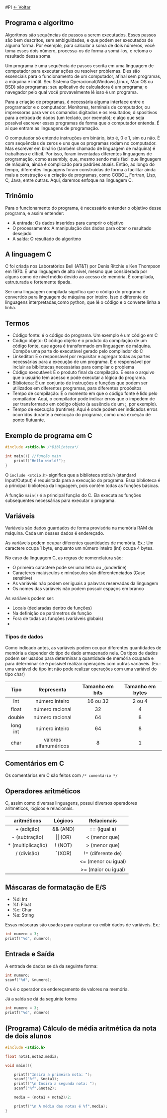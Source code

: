#PI 
[<- Voltar](Programação%20Imperativa/Menu.md)
## Programa e algoritmo

Algoritmos são sequências de passos a serem executados. Esses passos são bem descritos, sem ambiguidades, e que podem ser executados de alguma forma. Por exemplo, para calcular a soma de dois números, você toma esses dois número, processa-os de forma a somá-los, e retoma o resultado dessa soma.

Um programa é uma sequência de passos escrita em uma linguagem de computador para executar ações ou resolver problemas. Eles são essenciais para o funcionamento de um computador, afinal sem programas, a máquina é inútil. Seu Sistema Operacional(Windows,Linux, Mac OS ou BSD) são programas; seu aplicativo de calculadora é um programa; o navegador pelo qual você provavelmente lê isso é um programa. 

Para a criação de programas, é necessária alguma interface entre o programador e o computador. Monitores, terminais de computador, ou impressoras para ver os comandos digitados e os resultados; dispositivos para a entrada de dados (um teclado, por exemplo); e algo que seja possível escrever esses programas de forma que o computador entenda. É aí que entram as linguagens de programação.

O computador só entende instruções em binário, isto é, 0 e 1, sim ou não. É com sequências de zeros e uns que os programas rodam no computador. Mas escrever em binário (também chamado de linguagem de máquina) é trabalhoso e difícil. Por isso, foram inventadas diferentes linguagens de programação, como assembly, que, mesmo sendo mais fácil que linguagem de máquina, ainda é complicado para padrões atuais. Então, ao longo do tempo, diferentes linguagens foram construídas de forma a facilitar ainda mais a construção e a criação de programas, como COBOL, Fortran, Lisp, C, Java, entre outras. Aqui, daremos enfoque na linguagem C.


## Trinômio

Para o funcionamento do programa, é necessário entender o objetivo desse programa, e assim entender:

* A entrada: Os dados inseridos para cumprir o objetivo
* O processamento: A manipulação dos dados para obter o resultado desejado
* A saída: O resultado do algoritmo

## A linguagem C

C foi criada nos Laboratórios Bell (AT&T) por Denis Ritchie e Ken Thompson em 1970. É uma linguagem de alto nível, mesmo que considerada por alguns como de nível médio devido ao acesso de memória. É compilada, estruturada e fortemente tipada.

Ser uma linguagem compilada significa que o código do programa é convertido para linguagem de máquina por inteiro. Isso é diferente de linguagens interpretadas,como python, que lê o código e o converte linha a linha.

## Termos

* Código fonte: é o código do programa. Um exemplo é um código em C
* Código objeto: O código objeto é o produto da compilação de um código fonte, que agora é transformado em linguagem de máquina. Compõe uma parte do executável gerado pelo compilador do C
* Linkeditor: É o responsável por requisitar e agregar todas as partes necessárias para a execução de um programa. É o responsável por incluir as bibliotecas necessárias para compilar o problema
* Código executável: É o produto final da compilação. É esse o arquivo que o usuário tem acesso e pode executar a lógica do programa.
* Biblioteca: É um conjunto de instruções e funções que podem ser utilizados em diferentes programas, para diferentes propósitos
* Tempo de compilação: É o momento em que o código fonte é lido pelo compilador. Aqui, o compilador pode indicar erros que o impedem de ser transformado em código objeto (a ausência de um ;, por exemplo).
* Tempo de execução (runtime): Aqui é onde podem ser indicados erros ocorridos durante a execução do programa, como uma exceção de ponto flutuante.


## Exemplo de programa em C

```c
#include <stdio.h> /*Biblioteca*/

int main(){ //função main
    printf("Hello world!");
}
```

O ```include <stdio.h>``` significa que a biblioteca stdio.h (standard Input/Output) é requisitada para a execução do programa. Essa biblioteca é a principal biblioteca da linguagem, pois contém todas as funções básicas.

A função ```main()``` é a principal função do C. Ela executa as funções subsequentes necessárias para executar o programa.

## Variáveis

Variáveis são dados guardados de forma provisória na memória RAM da máquina. Cada um desses dados é endereçado.

As variáveis podem ocupar diferentes quantidades de memória. Ex.: Um caractere ocupa 1 byte, enquanto um número inteiro (int) ocupa 4 bytes.

No caso da linguagem C, as regras de nomenclatura são:

* O primeiro caractere pode ser uma letra ou _(underline)
* Caracteres maiúsculos e minúsculos são diferentenciados (Case sensitive)
* As variáveis não podem ser iguais a palavras reservadas da linguagem
* Os nomes das variáveis não podem possuir espaços em branco

As variáveis podem ser:
* Locais (declaradas dentro de funções)
* Na definição de parãmetros de função
* Fora de todas as funções (variáveis globais)
* 

### Tipos de dados

Como indicado antes, as variáveis podem ocupar diferentes quantidades de memória a depender do tipo de dado armazenado nela. Os tipos de dados podem ser usados para determinar a quantidade de memória ocupada e para determinar se é possível realizar operações com outras variáveis. (Ex.: uma variável de tipo int não pode realizar operações com uma variável do tipo char)



| Tipo |Representa      |Tamanho em bits|Tamanho em bytes|
| :--: |    :--:        |      :--:     |    :--:        |
|Int   | número inteiro | 16 ou 32      | 2 ou 4         |
|float | número racional| 32            |  4             |
|double   | número racional| 64          | 8              |
| long int| número inteiro| 64 |        8|
| char | valores alfanuméricos | 8| 1



## Comentários em C

Os comentários em C são feitos com ```/* comentário */```

## Operadores aritméticos

C, assim como diversas linguagens, possui diversos operadores aritméticos, lógicos e relacionais.

| aritméticos| Lógicos|Relacionais|
|:---: |:---: |:----:|
| + (adição)| && (AND) | == (igual a) |
| - (subtração)|\|\| (OR) | < (menor que) |
|* (multiplicação)|! (NOT)| >  (menor que)|
| / (divisão)|ˆ(XOR) | != (diferente de) |
| | | <= (menor ou igual) | 
| | | >= (maior ou igual) |


## Máscaras de formatação de E/S

* %d: Int
* %f: Float
* %c: Char
* %s: String

Essas máscaras são usadas para capturar ou exibir dados de variáveis. Ex.:

```c
int numero = 3;
printf("%d", numero);
```

## Entrada e Saída

A entrada de dados se dá da seguinte forma:
```c
int numero;
scanf("%d", &numero);
```

O ```&``` é o operador de endereçamento de valores na memória. 

Já a saída se dá da seguinte forma

```c
int numero = 3;
printf("%d", número)
```


## (Programa) Cálculo de média aritmética da nota de dois alunos

```c
#include <stdio.h>

float nota1,nota2,media;

void main(){

    printf("Insira a primeira nota: ");
    scanf("%f", &nota1);
    printf("\n Insira a segunda nota: ");
    scanf("%f",&nota2);

    media = (nota1 + nota2)/2;

    printf("\n A média das notas é %f",media);
}

```

